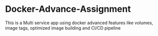 # Docker-Advance-Assignment
This is a Multi service app using docker advanced features like volumes, image tags, optimized image building and CI/CD pipeline
